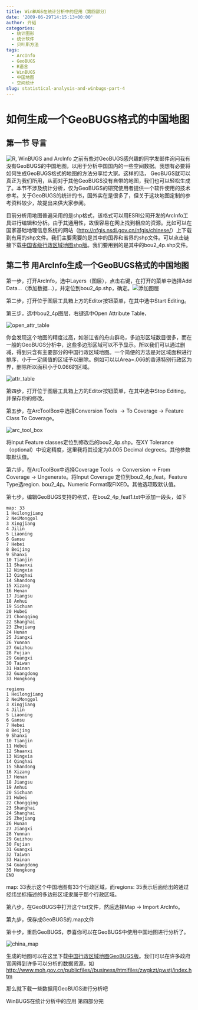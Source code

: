 ```yaml
---
title: WinBUGS在统计分析中的应用（第四部分）
date: '2009-06-29T14:15:13+00:00'
author: 齐韬
categories:
  - 统计图形
  - 统计软件
  - 贝叶斯方法
tags:
  - ArcInfo
  - GeoBUGS
  - R语言
  - WinBUGS
  - 中国地图
  - 空间统计
slug: statistical-analysis-and-winbugs-part-4
---
```


# 如何生成一个GeoBUGS格式的中国地图

## 第一节 导言

![R, WinBUGS and ArcInfo](https://uploads.cosx.org/2009/06/r_bugs_esri.png) 之前有些对GeoBUGS感兴趣的同学发邮件询问我有没有GeoBUGS的中国地图，以用于分析中国国内的一些空间数据。我想有必要将如何生成GeoBUGS格式的地图的方法分享给大家。这样的话， GeoBUGS就可以真正为我们所用，从而对于其他GeoBUGS没有自带的地图，我们也可以轻松生成了。本节不涉及统计分析，仅为GeoBUGS的研究使用者提供一个软件使用的技术参考。关于GeoBUGS的统计的书，国外实在是很多了，但关于这块地图定制的参考资料较少，故提出来供大家参阅。

<!--more-->



目前分析用地图普遍采用的是shp格式，该格式可以用ESRI公司开发的ArcInfo工具进行编辑和分析。由于其通用性，故很容易在网上找到相应的资源。比如可以在国家基础地理信息系统的网站（<http://nfgis.nsdi.gov.cn/nfgis/chinese/>）上下载到有用的shp文件。我们主要需要的是其中的国界和省界的shp文件。可以点击链接下载[中国省级行政区域地图shp版](https://uploads.cosx.org/2009/06/bou2_4m.zip)。我们要用到的是其中的bou2_4p.shp文件。

## 第二节 用ArcInfo生成一个GeoBUGS格式的中国地图

第一步，打开ArcInfo，选中Layers（图层），点击右键，在打开的菜单中选择Add Data…（添加数据…），并定位到bou2_4p.shp，确定。![添加图层](https://uploads.cosx.org/2009/06/add_layers.png)

第二步，打开位于图层工具箱上方的Editor按钮菜单，在其中选中Start Editing。

第三步，选中bou2_4p图层，右键选中Open Attribute Table，

![open_attr_table](https://uploads.cosx.org/2009/06/open_attr_table.png)

你会发现这个地图的精度过高，如浙江省的舟山群岛，多边形区域数目很多，而在一般的GeoBUGS分析中，这些多边形区域可以不予显示。所以我们可以通过删减，得到只含有主要部分的中国行政区域地图。一个简便的方法是对区域面积进行排序，小于一定阈值的区域予以删除。例如可以以Area=.066的香港特别行政区为界，删除所以面积小于0.066的区域。

![attr_table](https://uploads.cosx.org/2009/06/attr_table.png)

第四步，打开位于图层工具箱上方的Editor按钮菜单，在其中选中Stop Editing，并保存你的修改。

第五步，在ArcToolBox中选择Conversion Tools  -> To Coverage -> Feature Class To Coverage。

![arc_tool_box](https://uploads.cosx.org/2009/06/arc_tool_box.png)

将Input Feature classes定位到修改后的bou2_4p.shp。在XY Tolerance（optional）中设定精度，这里我将其设定为0.005 Decimal degrees。其他参数取默认值。

第六步，在ArcToolBox中选择Coverage Tools  -> Conversion -> From Coverage -> Ungenerate。将Input Coverage 定位到bou2\_4p\_feat。Feature Type选region. bou2_4p。Numeric Format取FIXED。其他选项取默认值。

第七步，编辑GeoBUGS支持的格式，在bou2\_4p\_feat1.txt中添加一段头，如下

```
map: 33
1 Heilongjiang
2 NeiMonggol
3 Xingjiang
4 Jilin
5 Liaoning
6 Gansu
7 Hebei
8 Beijing
9 Shanxi
10 Tianjin
11 Shaanxi
12 Ningxia
13 Qinghai
14 Shandong
15 Xizang
16 Henan
17 Jiangsu
18 Anhui
19 Sichuan
20 Hubei
21 Chongqing
22 Shanghai
23 Zhejiang
24 Hunan
25 Jiangxi
26 Yunnan
27 Guizhou
28 Fujian
29 Guangxi
30 Taiwan
31 Hainan
32 Guangdong
33 Hongkong

regions
1 Heilongjiang
2 NeiMonggol
3 Xingjiang
4 Jilin
5 Liaoning
6 Gansu
7 Hebei
8 Beijing
9 Shanxi
10 Tianjin
11 Hebei
12 Shaanxi
13 Ningxia
14 Qinghai
15 Shandong
16 Xizang   
17 Henan
18 Jiangsu
19 Anhui
20 Sichuan
21 Hubei
22 Chongqing
23 Shanghai
24 Shanghai
25 Zhejiang
26 Hunan
27 Jiangxi
28 Yunnan
29 Guizhou
30 Fujian
31 Guangxi
32 Taiwan
33 Hainan
34 Guangdong
35 Hongkong
END
```

map: 33表示这个中国地图有33个行政区域，而regions: 35表示后面给出的通过经纬坐标描述的多边形区域隶属于那个行政区域。

第八步，在GeoBUGS中打开这个txt文件，然后选择Map -> Import ArcInfo。

第九步，保存成GeoBUGS的.map文件

第十步，重启GeoBUGS，恭喜你可以在GeoBUGS中使用中国地图进行分析了。

![china_map](https://uploads.cosx.org/2009/06/china_map.png)

生成的地图可以在这里下载[中国行政区域地图GeoBUGS版](https://uploads.cosx.org/2009/06/China.zip)。我们可以在许多政府官网得到许多可以分析的数据资源，如<http://www.moh.gov.cn/publicfiles//business/htmlfiles/zwgkzt/pwstj/index.htm>

那么就下载一些数据用GeoBUGS进行分析吧

WinBUGS在统计分析中的应用 第四部分完
